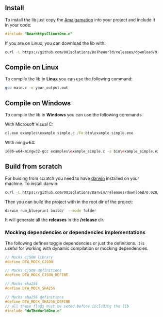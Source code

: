 

## Install

To install the lib just copy the [Amalgamation](https://github.com/OUIsolutions/DoTheWorld/releases/download/9.0.003/doTheWorldOne.c) into your project and include it in your code:
```c
#include "BearHttpsClientOne.c"
```


If  you are on Linux, you can download the lib with:
```bash
curl -L https://github.com/OUIsolutions/DoTheWorld/releases/download/9.0.003/doTheWorldOne.c -o doTheWorldOne.c
```

## Compile on Linux

To compile the lib in **Linux** you can use the following command:
```bash
gcc main.c -o your_output.out
```

## Compile on Windows

To compile the lib in **Windows** you can use the following commands

With Microsoft Visual C:
```cmd
cl.exe examples\example_simple.c /Fe:bin\example_simple.exe
```

With mingw64:
```bash
i686-w64-mingw32-gcc examples\example_simple.c -o bin\example_simple.exe -lws2_32
```

## Build from scratch

For buiding from scratch you need to have [darwin](https://github.com/OUIsolutions/Darwin/) installed on your machine. To install darwin:
```bash
curl -L https://github.com/OUIsolutions/Darwin/releases/download/0.020/darwin.out -o darwin.out && chmod +x darwin.out &&  sudo  mv darwin.out /usr/bin/darwin
```

Then you can build the project with in the root dir of the project:
```bash
darwin run_blueprint build/  --mode folder
```

It will generate all the **releases** in the **/release** dir.



### Mocking dependencies or dependencies implementations

The following defines toggle dependencies or just the definitions.
It is useful for  working with dynamic compilation or mocking dependencies.
```c
// Mocks cjSON library
#define DTW_MOCK_CJSON

// Mocks cjSON definitions
#define DTW_MOCK_CJSON_DEFINE

// Mocks sha256 
#define DTW_MOCK_SHA256

// Mocks sha256 definitions
#define DTW_MOCK_SHA256_DEFINE
// all these flags must be seted before including the lib
#include "doTheWorldOne.c"
```
